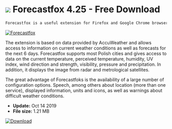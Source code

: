 # ![](https://cdn.softexe.net/static/icon/6/forecastfox-9180.png) Forecastfox 4.25 - Free Download

```sh
Forecastfox is a useful extension for Firefox and Google Chrome browsers, which provides the user with many detailed weather information for selected locations.
```
[![Forecastfox](https://gallery.dpcdn.pl/imgc/Tools/76468/g_-_420x350_1.5_-_x20170626193952_0.jpg)](https://softexe.net/win/internet/browser-add-ons/forecastfox:aphR.html)

The extension is based on data provided by AccuWeather and allows access to information on current weather conditions as well as forecasts for the next 6 days. Forecastfox supports most Polish cities and gives access to data on the current temperature, perceived temperature, humidity, UV index, wind direction and strength, visibility, pressure and precipitation. In addition, it displays the image from radar and metrological satellites.
 
 The great advantage of Forecastfoks is the availability of a large number of configuration options. Speech, among others about location (more than one service), displayed information, units and icons, as well as warnings about difficult weather conditions.


- **Update:** Oct 14 2019
- **File size:** 1.21 MB

[![Download](https://cdn.softexe.net/static/img/download.png)](https://softexe.net/win/internet/browser-add-ons/forecastfox:aphR.html)

